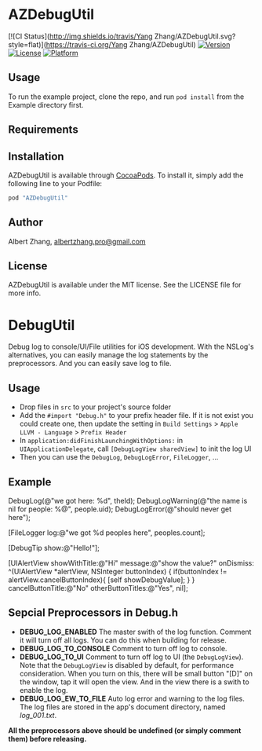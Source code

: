 # AZDebugUtil

[![CI Status](http://img.shields.io/travis/Yang Zhang/AZDebugUtil.svg?style=flat)](https://travis-ci.org/Yang Zhang/AZDebugUtil)
[![Version](https://img.shields.io/cocoapods/v/AZDebugUtil.svg?style=flat)](http://cocoapods.org/pods/AZDebugUtil)
[![License](https://img.shields.io/cocoapods/l/AZDebugUtil.svg?style=flat)](http://cocoapods.org/pods/AZDebugUtil)
[![Platform](https://img.shields.io/cocoapods/p/AZDebugUtil.svg?style=flat)](http://cocoapods.org/pods/AZDebugUtil)

## Usage

To run the example project, clone the repo, and run `pod install` from the Example directory first.

## Requirements

## Installation

AZDebugUtil is available through [CocoaPods](http://cocoapods.org). To install
it, simply add the following line to your Podfile:

```ruby
pod "AZDebugUtil"
```

## Author

Albert Zhang, albertzhang.pro@gmail.com

## License

AZDebugUtil is available under the MIT license. See the LICENSE file for more info.


# DebugUtil

Debug log to console/UI/File utilities for iOS development. With the NSLog's alternatives, you can easily manage the log statements by the preprocessors. And you can easily save log to file.

## Usage

- Drop files in `src` to your project's source folder
- Add the `#import "Debug.h"` to your prefix header file. If it is not exist you could create one, then update the setting in `Build Settings` > `Apple LLVM - Language` > `Prefix Header`
- In `application:didFinishLaunchingWithOptions:` in `UIApplicationDelegate`, call `[DebugLogView sharedView]` to init the log UI
- Then you can use the `DebugLog`, `DebugLogError`, `FileLogger`, ...

## Example

DebugLog(@"we got here: %d", theId);
DebugLogWarning(@"the name is nil for people: %@", people.uid);
DebugLogError(@"should never get here");

[FileLogger log:@"we got %d peoples here", peoples.count];

[DebugTip show:@"Hello!"];

[UIAlertView showWithTitle:@"Hi" message:@"show the value?" onDismiss:
^(UIAlertView *alertView, NSInteger buttonIndex) {
if(buttonIndex != alertView.cancelButtonIndex){
[self showDebugValue];
}
} cancelButtonTitle:@"No" otherButtonTitles:@"Yes", nil];

## Sepcial Preprocessors in Debug.h

- **DEBUG_LOG_ENABLED** The master swith of the log function. Comment it will turn off all logs. You can do this when building for release.
- **DEBUG_LOG_TO_CONSOLE** Comment to turn off log to console.
- **DEBUG_LOG_TO_UI** Comment to turn off log to UI (the `DebugLogView`). Note that the `DebugLogView` is disabled by default, for performance consideration. When you turn on this, there will be small button "[D]" on the window, tap it will open the view. And in the view there is a swith to enable the log.
- **DEBUG_LOG_EW_TO_FILE** Auto log error and warning to the log files. The log files are stored in the app's document directory, named _log_001.txt_.

**All the preprocessors above should be undefined (or simply comment them) before releasing.**

